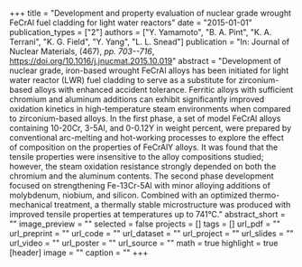 +++
title = "Development and property evaluation of nuclear grade wrought FeCrAl fuel cladding for light water reactors"
date = "2015-01-01"
publication_types = ["2"]
authors = ["Y. Yamamoto", "B. A. Pint", "K. A. Terrani", "K. G. Field", "Y. Yang", "L. L. Snead"]
publication = "In: Journal of Nuclear Materials, (467), _pp. 703--716_, https://doi.org/10.1016/j.jnucmat.2015.10.019"
abstract = "Development of nuclear grade, iron-based wrought FeCrAl alloys has been initiated for light water reactor (LWR) fuel cladding to serve as a substitute for zirconium-based alloys with enhanced accident tolerance. Ferritic alloys with sufficient chromium and aluminum additions can exhibit significantly improved oxidation kinetics in high-temperature steam environments when compared to zirconium-based alloys. In the first phase, a set of model FeCrAl alloys containing 10-20Cr, 3-5Al, and 0-0.12Y in weight percent, were prepared by conventional arc-melting and hot-working processes to explore the effect of composition on the properties of FeCrAlY alloys. It was found that the tensile properties were insensitive to the alloy compositions studied; however, the steam oxidation resistance strongly depended on both the chromium and the aluminum contents. The second phase development focused on strengthening Fe-13Cr-5Al with minor alloying additions of molybdenum, niobium, and silicon. Combined with an optimized thermo-mechanical treatment, a thermally stable microstructure was produced with improved tensile properties at temperatures up to 741°C."
abstract_short = ""
image_preview = ""
selected = false
projects = []
tags = []
url_pdf = ""
url_preprint = ""
url_code = ""
url_dataset = ""
url_project = ""
url_slides = ""
url_video = ""
url_poster = ""
url_source = ""
math = true
highlight = true
[header]
image = ""
caption = ""
+++
